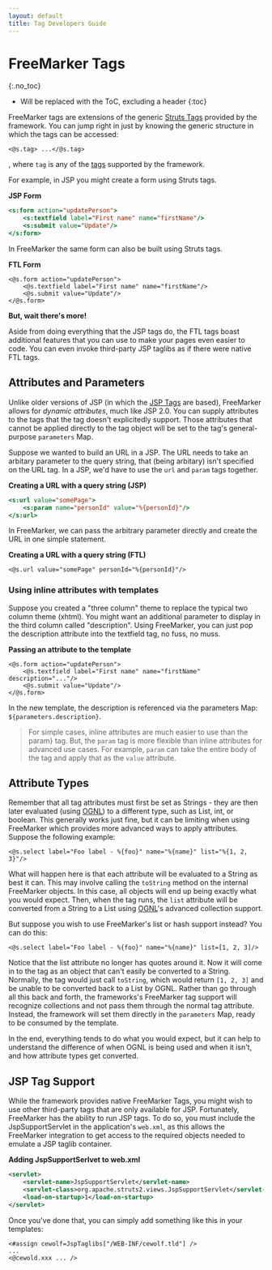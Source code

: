 ```yaml
---
layout: default
title: Tag Developers Guide
---
```


# FreeMarker Tags
{:.no_toc}

* Will be replaced with the ToC, excluding a header
{:toc}

FreeMarker tags are extensions of the generic [Struts Tags](struts-tags) provided by the framework. You can jump 
right in just by knowing the generic structure in which the tags can be accessed: 

```ftl
<@s.tag> ...</@s.tag>
```

, where `tag` is any of the [tags](tag-reference) supported by the framework.

For example, in JSP you might create a form using Struts tags.

**JSP Form**

```jsp
<s:form action="updatePerson">
    <s:textfield label="First name" name="firstName"/>
    <s:submit value="Update"/>
</s:form>
```

In FreeMarker the same form can also be built using Struts tags.

**FTL Form**

```ftl
<@s.form action="updatePerson">
    <@s.textfield label="First name" name="firstName"/>
    <@s.submit value="Update"/>
</@s.form>
```

**But, wait there's more!** 

Aside from doing everything that the JSP tags do, the FTL tags boast additional features that you can use to make your 
pages even easier to code. You can even invoke third-party JSP taglibs as if there were native FTL tags.

## Attributes and Parameters

Unlike older versions of JSP (in which the [JSP Tags](jsp-tags) are based), FreeMarker allows for _dynamic attributes_, 
much like JSP 2.0. You can supply attributes to the tags that the tag doesn't explicitedly support. Those attributes 
that cannot be applied directly to the tag object will be set to the tag's general-purpose `parameters` Map.

Suppose we wanted to build an URL in a JSP. The URL needs to take an arbitary parameter to the query string, 
that (being arbitary) isn't specified on the URL tag. In a JSP, we'd have to use the `url` and `param` tags together.

**Creating a URL with a query string (JSP)**

```jsp
<s:url value="somePage">
    <s:param name="personId" value="%{personId}"/>
</s:url>
```

In FreeMarker, we can pass the arbitrary parameter directly and create the URL in one simple statement.

**Creating a URL with a query string (FTL)**

```ftl
<@s.url value="somePage" personId="%{personId}"/>
```

### Using inline attributes with templates

Suppose you created a "three column" theme to replace the typical two column theme (xhtml). You might want an additional 
parameter to display in the third column called "description". Using FreeMarker, you can just pop the description 
attribute into the textfield tag, no fuss, no muss.

**Passing an attribute to the template**

```ftl
<@s.form action="updatePerson">
    <@s.textfield label="First name" name="firstName" description="..."/>
    <@s.submit value="Update"/>
</@s.form>
```

In the new template, the description is referenced via the parameters Map: `${parameters.description}`.

> For simple cases, inline attributes are much easier to use than the param} tag. But, the `param` tag is more flexible 
> than inline attributes for advanced use cases. For example, `param` can take the entire body of the tag and apply 
> that as the `value` attribute.

## Attribute Types

Remember that all tag attributes must first be set as Strings - they are then later evaluated (using [OGNL](ognl)) 
to a different type, such as List, int, or boolean. This generally works just fine, but it can be limiting when using 
FreeMarker which provides more advanced ways to apply attributes. Suppose the following example:

```ftl
<@s.select label="Foo label - %{foo}" name="%{name}" list="%{1, 2, 3}"/>
```

What will happen here is that each attribute will be evaluated to a String as best it can. This may involve calling the
`toString` method on the internal FreeMarker objects. In this case, all objects will end up being exactly what you would 
expect. Then, when the tag runs, the `list` attribute will be converted from a String to a List using [OGNL](ognl)'s 
advanced collection support.

But suppose you wish to use FreeMarker's list or hash support instead? You can do this:

```ftl
<@s.select label="Foo label - %{foo}" name="%{name}" list=[1, 2, 3]/>
```

Notice that the list attribute no longer has quotes around it. Now it will come in to the tag as an object that can't 
easily be converted to a String. Normally, the tag would just call `toString`, which would return `[1, 2, 3]` and be 
unable to be converted back to a List by OGNL. Rather than go through all this back and forth, the frameworks's FreeMarker 
tag support will recognize collections and not pass them through the normal tag attribute. Instead, the framework will 
set them directly in the `parameters` Map, ready to be consumed by the template.

In the end, everything tends to do what you would expect, but it can help to understand the difference of when OGNL is 
being used and when it isn't, and how attribute types get converted.

## JSP Tag Support

While the framework provides native FreeMarker Tags, you might wish to use other third-party tags that are only available 
for JSP. Fortunately, FreeMarker has the ability to run JSP tags. To do so, you must include the JspSupportServlet in 
the application's `web.xml`, as this allows the FreeMarker integration to get access to the required objects needed 
to emulate a JSP taglib container.

**Adding JspSupportSerlvet to web.xml**

```xml
<servlet>
    <servlet-name>JspSupportServlet</servlet-name>
    <servlet-class>org.apache.struts2.views.JspSupportServlet</servlet-class>
    <load-on-startup>1</load-on-startup>
</servlet>
```

Once you've done that, you can simply add something like this in your templates:

```ftl
<#assign cewolf=JspTaglibs["/WEB-INF/cewolf.tld"] />
...
<@cewold.xxx ... />
```
